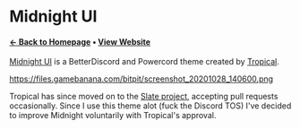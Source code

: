 # Midnight UI
#### [← Back to Homepage](https://fluffapparition.github.io/) • [View Website](https://tropix126.github.io/BetterDiscordStuff/midnight/)

[Midnight UI](https://github.com/Tropix126/BetterDiscordStuff/tree/fa5eece504a7f0aa92f5ec97fd9644893773355e/midnight) is a BetterDiscord and Powercord theme created by [Tropical](https://github.com/Tropix126).

https://files.gamebanana.com/bitpit/screenshot_20201028_140600.png

Tropical has since moved on to the [Slate project](https://github.com/Tropix126/BetterDiscordStuff/tree/fa5eece504a7f0aa92f5ec97fd9644893773355e/slate), accepting pull requests occasionally. Since I use this theme alot (fuck the Discord TOS) I've decided to improve Midnight voluntarily with Tropical's approval.
